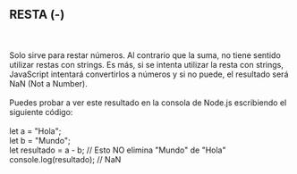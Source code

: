 <h2>RESTA (-)</h2>
<br>
<br>
Solo sirve para restar números. Al contrario que la suma, no tiene sentido utilizar restas con strings. Es más, si se intenta utilizar la resta con strings, JavaScript intentará convertirlos a números y si no puede, el resultado será NaN (Not a Number).
<br>
<br>
Puedes probar a ver este resultado en la consola de Node.js escribiendo el siguiente código:
<br>
<br>
let a = "Hola";
<br>
let b = "Mundo";
<br>
let resultado = a - b; // Esto NO elimina "Mundo" de "Hola"
<br>
console.log(resultado); // NaN